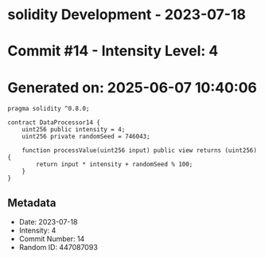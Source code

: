 ﻿# solidity Development - 2023-07-18
# Commit #14 - Intensity Level: 4
# Generated on: 2025-06-07 10:40:06
```solidity
pragma solidity ^0.8.0;

contract DataProcessor14 {
    uint256 public intensity = 4;
    uint256 private randomSeed = 746043;

    function processValue(uint256 input) public view returns (uint256) {
        return input * intensity + randomSeed % 100;
    }
}
```
## Metadata
- Date: 2023-07-18
- Intensity: 4
- Commit Number: 14
- Random ID: 447087093
